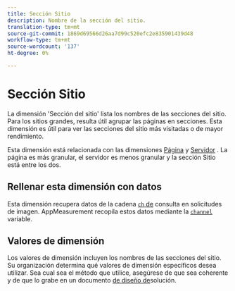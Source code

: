 ```yaml
---
title: Sección Sitio
description: Nombre de la sección del sitio.
translation-type: tm+mt
source-git-commit: 1869d69566d26aa7d99c520efc2e835901439d48
workflow-type: tm+mt
source-wordcount: '137'
ht-degree: 0%

---
```



# Sección Sitio

La dimensión &#39;Sección del sitio&#39; lista los nombres de las secciones del sitio. Para los sitios grandes, resulta útil agrupar las páginas en secciones. Esta dimensión es útil para ver las secciones del sitio más visitadas o de mayor rendimiento.

Esta dimensión está relacionada con las dimensiones [Página](page.md) y [Servidor](server.md) . La página es más granular, el servidor es menos granular y la sección Sitio está entre los dos.

## Rellenar esta dimensión con datos

Esta dimensión recupera datos de la cadena [`ch` de](/help/implement/validate/query-parameters.md) consulta en solicitudes de imagen. AppMeasurement recopila estos datos mediante la [`channel`](/help/implement/vars/page-vars/channel.md) variable.

## Valores de dimensión

Los valores de dimensión incluyen los nombres de las secciones del sitio. Su organización determina qué valores de dimensión específicos desea utilizar. Sea cual sea el método que utilice, asegúrese de que sea coherente y de que lo grabe en un documento [de diseño de](/help/implement/prepare/solution-design.md)solución.
